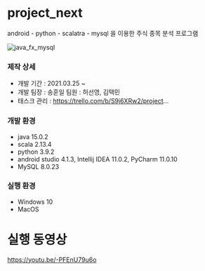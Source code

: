 # project_next
 android - python - scalatra - mysql 을 이용한 주식 종목 분석 프로그램
 
 ![java_fx_mysql](https://i.imgur.com/Re3jETL.png)
 
 ### 제작 상세
 * 개발 기간 : 2021.03.25 ~
 * 개발 
   팀장 : 송훈일 
   팀원 : 허선영, 김택민
 * 태스크 관리 : https://trello.com/b/S9j6XRw2/project...

### 개발 환경
 - java 15.0.2
 - scala 2.13.4
 - python 3.9.2
 - android studio 4.1.3, Intellij IDEA 11.0.2, PyCharm 11.0.10
 - MySQL 8.0.23

### 실행 환경
 * Windows 10
 * MacOS

# 실행 동영상
https://youtu.be/-PFEnU79u6o

